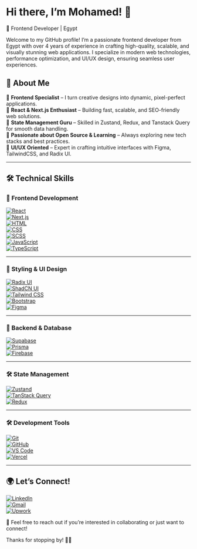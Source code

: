 # Hi there, I’m Mohamed! 👋

🎨 Frontend Developer | Egypt

Welcome to my GitHub profile! I’m a passionate frontend developer from Egypt with over 4 years of experience in crafting high-quality, scalable, and visually stunning web applications. I specialize in modern web technologies, performance optimization, and UI/UX design, ensuring seamless user experiences.

## 🚀 About Me

🔹 **Frontend Specialist** – I turn creative designs into dynamic, pixel-perfect applications.  
🔹 **React & Next.js Enthusiast** – Building fast, scalable, and SEO-friendly web solutions.  
🔹 **State Management Guru** – Skilled in Zustand, Redux, and Tanstack Query for smooth data handling.  
🔹 **Passionate about Open Source & Learning** – Always exploring new tech stacks and best practices.  
🔹 **UI/UX Oriented** – Expert in crafting intuitive interfaces with Figma, TailwindCSS, and Radix UI.  

---

## 🛠️ Technical Skills

### 🎯 Frontend Development

[![React](https://img.shields.io/badge/React-20232A?style=for-the-badge&logo=react&logoColor=61DAFB)](https://react.dev/)  
[![Next.js](https://img.shields.io/badge/Next.js-000000?style=for-the-badge&logo=nextdotjs&logoColor=white)](https://nextjs.org/)  
[![HTML](https://img.shields.io/badge/HTML5-E34F26?style=for-the-badge&logo=html5&logoColor=white)](https://developer.mozilla.org/en-US/docs/Web/HTML)  
[![CSS](https://img.shields.io/badge/CSS3-1572B6?style=for-the-badge&logo=css3&logoColor=white)](https://developer.mozilla.org/en-US/docs/Web/CSS)  
[![SCSS](https://img.shields.io/badge/SCSS-CC6699?style=for-the-badge&logo=sass&logoColor=white)](https://sass-lang.com/)  
[![JavaScript](https://img.shields.io/badge/JavaScript-F7DF1E?style=for-the-badge&logo=javascript&logoColor=black)](https://developer.mozilla.org/en-US/docs/Web/JavaScript)  
[![TypeScript](https://img.shields.io/badge/TypeScript-007ACC?style=for-the-badge&logo=typescript&logoColor=white)](https://www.typescriptlang.org/)  

---

### 🎨 Styling & UI Design

[![Radix UI](https://img.shields.io/badge/Radix_UI-8B5CF6?style=for-the-badge&logo=radix-ui&logoColor=white)](https://www.radix-ui.com/)  
[![ShadCN UI](https://img.shields.io/badge/ShadCN_UI-000000?style=for-the-badge&logo=shadcn&logoColor=white)](https://ui.shadcn.com/)  
[![Tailwind CSS](https://img.shields.io/badge/TailwindCSS-38B2AC?style=for-the-badge&logo=tailwind-css&logoColor=white)](https://tailwindcss.com/)  
[![Bootstrap](https://img.shields.io/badge/Bootstrap-563D7C?style=for-the-badge&logo=bootstrap&logoColor=white)](https://getbootstrap.com/)  
[![Figma](https://img.shields.io/badge/Figma-F24E1E?style=for-the-badge&logo=figma&logoColor=white)](https://www.figma.com/)  

---

### 🔧 Backend & Database

[![Supabase](https://img.shields.io/badge/Supabase-3ECF8E?style=for-the-badge&logo=supabase&logoColor=white)](https://supabase.com/)  
[![Prisma](https://img.shields.io/badge/Prisma-2D3748?style=for-the-badge&logo=prisma&logoColor=white)](https://www.prisma.io/)  
[![Firebase](https://img.shields.io/badge/Firebase-FFCA28?style=for-the-badge&logo=firebase&logoColor=white)](https://firebase.google.com/)  

---

### 🛠️ State Management

[![Zustand](https://img.shields.io/badge/Zustand-764ABC?style=for-the-badge&logo=zustand&logoColor=white)](https://zustand-demo.pmnd.rs/)  
[![TanStack Query](https://img.shields.io/badge/TanStack_Query-FF4154?style=for-the-badge&logo=react-query&logoColor=white)](https://tanstack.com/query/latest)  
[![Redux](https://img.shields.io/badge/Redux-764ABC?style=for-the-badge&logo=redux&logoColor=white)](https://redux.js.org/)  

---

### 🛠️ Development Tools

[![Git](https://img.shields.io/badge/Git-F05032?style=for-the-badge&logo=git&logoColor=white)](https://git-scm.com/)  
[![GitHub](https://img.shields.io/badge/GitHub-181717?style=for-the-badge&logo=github&logoColor=white)](https://github.com/)  
[![VS Code](https://img.shields.io/badge/VS%20Code-007ACC?style=for-the-badge&logo=visual-studio-code&logoColor=white)](https://code.visualstudio.com/)  
[![Vercel](https://img.shields.io/badge/Vercel-000000?style=for-the-badge&logo=vercel&logoColor=white)](https://vercel.com/)  

---

## 🌍 Let’s Connect!

[![LinkedIn](https://img.shields.io/badge/LinkedIn-0077B5?style=for-the-badge&logo=linkedin&logoColor=white)](https://www.linkedin.com/in/mohamed-ashraf-292124190/)  
[![Gmail](https://img.shields.io/badge/Gmail-D14836?style=for-the-badge&logo=gmail&logoColor=white)](mailto:dev.mohammed.ashraf@gmail.com)  
[![Upwork](https://img.shields.io/badge/Upwork-6FDA44?style=for-the-badge&logo=upwork&logoColor=white)](https://www.upwork.com/freelancers/~01968000010adee9ee)  

💬 Feel free to reach out if you’re interested in collaborating or just want to connect!

Thanks for stopping by! 🚀😊  
